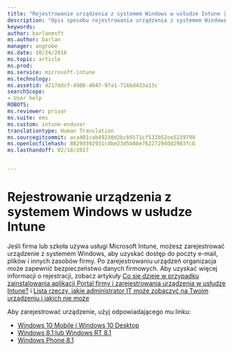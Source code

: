 ```yaml
---
title: "Rejestrowanie urządzenia z systemem Windows w usłudze Intune | Microsoft Docs"
description: "Opis sposobu rejestrowania urządzenia z systemem Windows w usłudze Intune"
keywords: 
author: barlanmsft
ms.author: barlan
manager: angrobe
ms.date: 10/24/2016
ms.topic: article
ms.prod: 
ms.service: microsoft-intune
ms.technology: 
ms.assetid: d217ddcf-4908-4047-97a1-716bd433a13c
searchScope:
- User help
ROBOTS: 
ms.reviewer: priyar
ms.suite: ems
ms.custom: intune-enduser
translationtype: Human Translation
ms.sourcegitcommit: aca401cab49230d2bcb9171cf532b52ce5219798
ms.openlocfilehash: 8829d392931cdbe23d5b0be7622729ddd2903fcb
ms.lasthandoff: 02/18/2017


---
```



# <a name="enroll-your-windows-device-in-intune"></a>Rejestrowanie urządzenia z systemem Windows w usłudze Intune

Jeśli firma lub szkoła używa usługi Microsoft Intune, możesz zarejestrować urządzenie z systemem Windows, aby uzyskać dostęp do poczty e-mail, plików i innych zasobów firmy. Po zarejestrowaniu urządzeń organizacja może zapewnić bezpieczeństwo danych firmowych. Aby uzyskać więcej informacji o rejestracji, zobacz artykuły [Co się dzieje w przypadku zainstalowania aplikacji Portal firmy i zarejestrowania urządzenia w usłudze Intune?](what-happens-if-you-install-the-company-portal-app-and-enroll-your-device-in-intune-windows.md) i [Lista rzeczy, jakie administrator IT może zobaczyć na Twoim urządzeniu i jakich nie może](what-info-can-your-company-see-when-you-enroll-your-device-in-intune.md)

Aby zarejestrować urządzenie, użyj odpowiadającego mu linku:

-  [Windows 10 Mobile i Windows 10 Desktop](enroll-your-w10-phone-or-w10-pc-windows.md)
-  [Windows 8.1 lub Windows RT 8.1](enroll-your-w81-or-rt81-windows.md)
-  [Windows Phone 8.1](enroll-your-wp81-windows.md)

